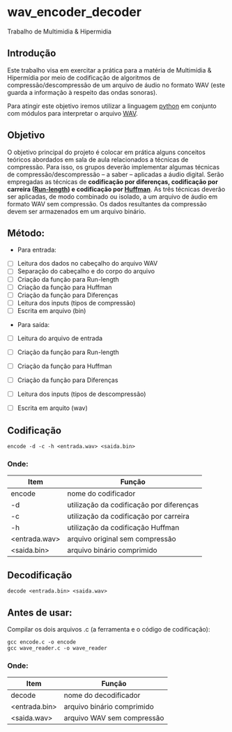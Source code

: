 # wav_encoder_decoder
Trabalho de Multimidia &amp; Hipermidia

## Introdução

Este trabalho visa em exercitar a prática para a matéria de Multimídia & Hipermídia por meio de codificação de algoritmos de compressão/descompressão de um arquivo de áudio no formato WAV (este guarda a informação à respeito das ondas sonoras).

Para atingir este objetivo iremos utilizar a linguagem [python](https://www.tutorialspoint.com/python/python_command_line_arguments.htm) em conjunto com módulos para interpretar o arquivo [WAV](https://docs.python.org/2/library/wave.html).

## Objetivo

O objetivo principal do projeto é colocar em prática alguns conceitos teóricos abordados em sala
de aula relacionados a técnicas de compressão. Para isso, os grupos deverão implementar algumas
técnicas de compressão/descompressão – a saber – aplicadas a áudio digital. Serão empregadas as
técnicas de **codificação por diferenças, codificação por carreira ([Run-length](https://www.fileformat.info/mirror/egff/ch09_03.htm)) e codificação por
[Huffman](https://www.geeksforgeeks.org/huffman-coding-greedy-algo-3/)**. As três técnicas deverão ser aplicadas, de modo combinado ou isolado, a um arquivo de áudio
em formato WAV sem compressão. Os dados resultantes da compressão devem ser armazenados em um
arquivo binário. 

## Método:
  * Para entrada:
  - [ ] Leitura dos dados no cabeçalho do arquivo WAV
  - [ ] Separação do cabeçalho e do corpo do arquivo
  - [ ] Criação da função para Run-length
  - [ ] Criação da função para Huffman
  - [ ] Criação da função para Diferenças
  - [ ] Leitura dos inputs (tipos de compressão)
  - [ ] Escrita em arquivo (bin)
  * Para saída:
  - [ ] Leitura do arquivo de entrada
  - [ ] Criação da função para Run-length
  - [ ] Criação da função para Huffman
  - [ ] Criação da função para Diferenças 
  - [ ] Leitura dos inputs (tipos de descompressão)
  - [ ] Escrita em arquito (wav)
  

## Codificação

```encode -d -c -h <entrada.wav> <saida.bin>```


### Onde:
|Item      |Função    |
|----------|----------|
|encode |nome do codificador|
|-d |utilização da codificação por diferenças|
|-c |utilização da codificação por carreira|
|-h |utilização da codificação Huffman|
|<entrada.wav> |arquivo original sem compressão|
|<saida.bin> |arquivo binário comprimido|

## Decodificação

```decode <entrada.bin> <saida.wav>```

## Antes de usar:

Compilar os dois arquivos .c (a ferramenta e o código de codificação):
```
gcc encode.c -o encode
gcc wave_reader.c -o wave_reader
```

### Onde:
|Item      |Função    |
|----------|----------|
|decode |nome do decodificador|
|<entrada.bin> |arquivo binário comprimido|
|<saida.wav> |arquivo WAV sem compressão|
